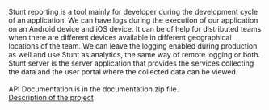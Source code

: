 Stunt reporting is a tool mainly for developer during the development cycle of an application. We can have logs during the execution of our application on an Android device and iOS device. It can be of help for distributed teams when there are different devices available in different geographical locations of the team. We can leave the logging enabled during production as well and use Stunt as analytics, the same way of remote logging or both.
Stunt server is the server application that provides the services collecting the data and the user portal where the collected data can be viewed.
<br><br>
API Documentation is in the documentation.zip file.
<br>
<a href=””>Description of the project</a>